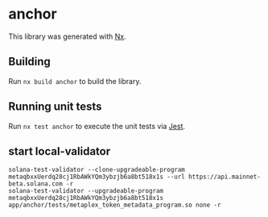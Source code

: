 # anchor

This library was generated with [Nx](https://nx.dev).

## Building

Run `nx build anchor` to build the library.

## Running unit tests

Run `nx test anchor` to execute the unit tests via [Jest](https://jestjs.io).

## start local-validator

```
solana-test-validator --clone-upgradeable-program metaqbxxUerdq28cj1RbAWkYQm3ybzjb6a8bt518x1s --url https://api.mainnet-beta.solana.com -r
solana-test-validator --upgradeable-program metaqbxxUerdq28cj1RbAWkYQm3ybzjb6a8bt518x1s app/anchor/tests/metaplex_token_metadata_program.so none -r
```
